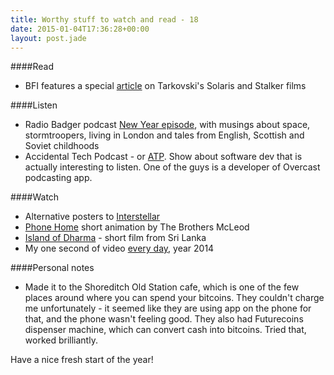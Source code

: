 ```yaml
---
title: Worthy stuff to watch and read - 18
date: 2015-01-04T17:36:28+00:00
layout: post.jade
---
```


####Read

* BFI features a special [article](http://www.bfi.org.uk/features/tarkovsky) on Tarkovski's Solaris and Stalker films

####Listen

* Radio Badger podcast [New Year episode](http://radiobadger.com/posts/2014-12-29.html), with musings about space, stormtroopers, living in London and tales from English, Scottish and Soviet childhoods
* Accidental Tech Podcast - or [ATP](http://atp.fm). Show about software dev that is actually interesting to listen. One of the guys is a developer of Overcast podcasting app.

####Watch

* Alternative posters to [Interstellar](http://www.slashfilm.com/christopher-nolan-interstellar-poster-posse/)
* [Phone Home](https://vimeo.com/96186586) short animation by The Brothers McLeod
* [Island of Dharma](http://vimeo.com/channels/staffpicks/115755539) - short film from Sri Lanka
* My one second of video [every day](https://vimeo.com/115723374), year 2014

####Personal notes

* Made it to the Shoreditch Old Station cafe, which is one of the few places around where you can spend your bitcoins. They couldn't charge me unfortunately - it seemed like they are using app on the phone for that, and the phone wasn't feeling good. They also had Futurecoins dispenser machine, which can convert cash into bitcoins. Tried that, worked brilliantly.

Have a nice fresh start of the year!
